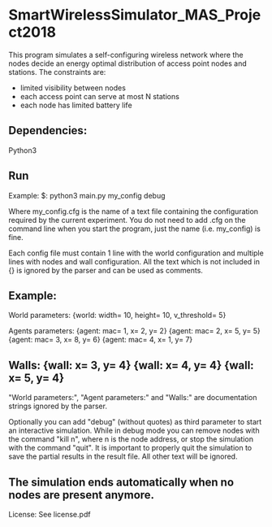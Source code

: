 # SmartWirelessSimulator_MAS_Project2018

This program simulates a self-configuring wireless network where the nodes decide an energy optimal distribution of access point nodes and stations.
The constraints are:
 - limited visibility between nodes
 - each access point can serve at most N stations
 - each node has limited battery life

 ## Dependencies:
 Python3

 ## Run
 Example:
 $: python3 main.py my_config debug

 Where my_config.cfg is the name of a text file containing the configuration required
 by the current experiment.
 You do not need to add .cfg on the command line when you start the program,
 just the name (i.e. my_config) is fine.

 Each config file must contain 1 line with the world configuration and multiple
 lines with nodes and wall configuration.
 All the text which is not included in {} is ignored by the parser and can
 be used as comments.
 
 Example:
 -------------------------------------------------------------------------------
 World parameters:
 {world: width= 10, height= 10, v_threshold= 5}

 Agents parameters:
 {agent: mac= 1, x= 2, y= 2}
 {agent: mac= 2, x= 5, y= 5}
 {agent: mac= 3, x= 8, y= 6}
 {agent: mac= 4, x= 1, y= 7}

 Walls:
 {wall: x= 3, y= 4}
 {wall: x= 4, y= 4}
 {wall: x= 5, y= 4}
 -------------------------------------------------------------------------------
 "World parameters:", "Agent parameters:" and "Walls:" are documentation strings
 ignored by the parser.

 Optionally you can add "debug" (without quotes) as third parameter to start
 an interactive simulation.
 While in debug mode you can remove nodes with the command "kill n", where n
 is the node address, or stop the simulation with the command "quit".
 It is important to properly quit the simulation to save the partial results
 in the result file.
 All other text will be ignored.

 The simulation ends automatically when no nodes are present anymore.
 -------------------------------------------------------------------------------
License:
 See license.pdf
